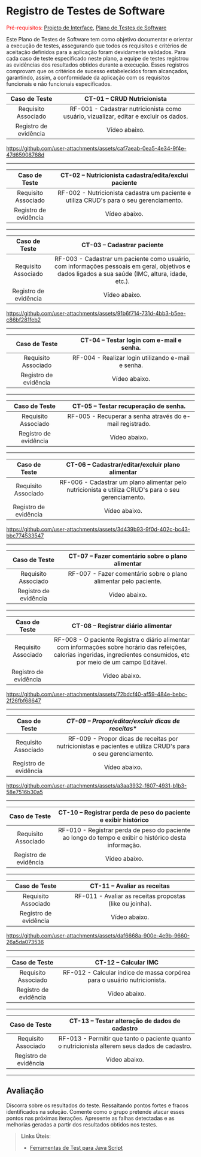 # Registro de Testes de Software

<span style="color:red">Pré-requisitos: <a href="3-Projeto de Interface.md"> Projeto de Interface</a></span>, <a href="8-Plano de Testes de Software.md"> Plano de Testes de Software</a>

Este Plano de Testes de Software tem como objetivo documentar e orientar a execução de testes, assegurando que todos os requisitos e critérios de aceitação definidos para a aplicação foram devidamente validados. Para cada caso de teste especificado neste plano, a equipe de testes registrou as evidências dos resultados obtidos durante a execução. Esses registros comprovam que os critérios de sucesso estabelecidos foram alcançados, garantindo, assim, a conformidade da aplicação com os requisitos funcionais e não funcionais especificados.

| **Caso de Teste** 	| **CT-01 –  CRUD Nutricionista** 	|
|:---:	|:---:	|
|	Requisito Associado 	| RF-001 - Cadastrar nutricionista como usuário, vizualizar, editar e excluir os dados. |
|Registro de evidência | Vídeo abaixo. |

https://github.com/user-attachments/assets/caf7aeab-0ea5-4e34-9f4e-47d65908768d
<Hr>

| **Caso de Teste** 	| **CT-02 – Nutricionista cadastra/edita/exclui paciente** 	|
|:---:	|:---:	|
|	Requisito Associado 	| RF-002 - Nutricionista cadastra um paciente e utiliza CRUD's para o seu gerenciamento. |
|Registro de evidência | Vídeo abaixo. |
<Hr>

| **Caso de Teste** 	| **CT-03 – Cadastrar paciente** 	|
|:---:	|:---:	|
|	Requisito Associado 	| RF-003 - Cadastrar um paciente como usuário, com informações pessoais em geral, objetivos e dados ligados a sua saúde (IMC, altura, idade, etc.). |
|Registro de evidência | Vídeo abaixo. |

https://github.com/user-attachments/assets/91b6f714-731d-4bb3-b5ee-c86bf281feb2
<Hr>

| **Caso de Teste** 	| **CT-04 – Testar login com e-mail e senha.** 	|
|:---:	|:---:	|
|	Requisito Associado 	| RF-004 - Realizar login utilizando e-mail e senha. |
|Registro de evidência | Vídeo abaixo. |
<Hr>

| **Caso de Teste** 	| **CT-05 – Testar recuperação de senha.** 	|
|:---:	|:---:	|
|	Requisito Associado 	| RF-005 - Recuperar a senha através do e-mail registrado. |
|Registro de evidência | Vídeo abaixo. |
<Hr>

| **Caso de Teste** 	| **CT-06 – Cadastrar/editar/excluir plano alimentar** 	|
|:---:	|:---:	|
|	Requisito Associado 	| RF-006 - Cadastrar um plano alimentar pelo nutricionista e utiliza CRUD's para o seu gerenciamento. |
|Registro de evidência | Vídeo abaixo. |

https://github.com/user-attachments/assets/3d439b93-9f0d-402c-bc43-bbc774533547
<Hr>

| **Caso de Teste** 	| **CT-07 – Fazer comentário sobre o plano alimentar** 	|
|:---:	|:---:	|
|	Requisito Associado 	| RF-007 - Fazer comentário sobre o plano alimentar pelo paciente. |
|Registro de evidência | Vídeo abaixo. |
<Hr>

| **Caso de Teste** 	| **CT-08 – Registrar diário alimentar** 	|
|:---:	|:---:	|
|	Requisito Associado 	| RF-008 - O paciente Registra o diário alimentar com informações sobre horário das refeições, calorias ingeridas, ingredientes consumidos, etc por meio de um campo Editável. |
|Registro de evidência | Vídeo abaixo. |

https://github.com/user-attachments/assets/72bdcf40-af59-484e-bebc-2f26fbf68647
<Hr>

| **Caso de Teste** 	| *CT-09 – Propor/editar/excluir dicas de receitas** 	|
|:---:	|:---:	|
|	Requisito Associado 	| RF-009 - Propor dicas de receitas por nutricionistas e pacientes e utiliza CRUD's para o seu gerenciamento. |
|Registro de evidência | Vídeo abaixo. |

https://github.com/user-attachments/assets/a3aa3932-f607-4931-b1b3-58e7516b30a5
<Hr>

| **Caso de Teste** 	| **CT-10 – Registrar perda de peso do paciente e exibir histórico** 	|
|:---:	|:---:	|
|	Requisito Associado 	| RF-010 - Registrar perda de peso do paciente ao longo do tempo e exibir o histórico desta informação. |
|Registro de evidência | Vídeo abaixo. |
<Hr>

| **Caso de Teste** 	| **CT-11 – Avaliar as receitas** 	|
|:---:	|:---:	|
|	Requisito Associado 	| RF-011 - Avaliar as receitas propostas (like ou joinha). |
|Registro de evidência | Vídeo abaixo. |

https://github.com/user-attachments/assets/daf6668a-900e-4e9b-9660-26a5da073536
<Hr>

| **Caso de Teste** 	| **CT-12 – Calcular IMC** 	|
|:---:	|:---:	|
|	Requisito Associado 	| RF-012 - Calcular índice de massa corpórea para o usuário nutricionista. |
|Registro de evidência | Vídeo abaixo. |
<Hr>

| **Caso de Teste** 	| **CT-13 – Testar alteração de dados de cadastro** 	|
|:---:	|:---:	|
|	Requisito Associado 	| RF-013 - Permitir que tanto o paciente quanto o nutricionista alterem seus dados de cadastro. |
|Registro de evidência | Vídeo abaixo. |
<Hr>

## Avaliação

Discorra sobre os resultados do teste. Ressaltando pontos fortes e fracos identificados na solução. Comente como o grupo pretende atacar esses pontos nas próximas iterações. Apresente as falhas detectadas e as melhorias geradas a partir dos resultados obtidos nos testes.

> **Links Úteis**:
> - [Ferramentas de Test para Java Script](https://geekflare.com/javascript-unit-testing/)
